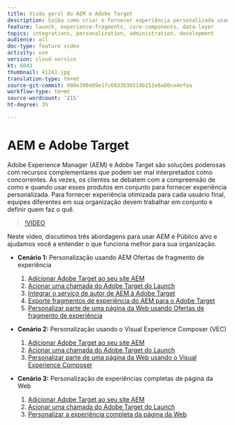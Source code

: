 ```yaml
---
title: Visão geral do AEM e Adobe Target
description: Saiba como criar e fornecer experiência personalizada usando o Adobe Experience Manager como Cloud Service e Adobe Target.
feature: launch, experience-fragments, core-components, data-layer
topics: integrations, personalization, administration, development
audience: all
doc-type: feature video
activity: use
version: cloud-service
kt: 6043
thumbnail: 41241.jpg
translation-type: tm+mt
source-git-commit: 988e390dd9e1fc6033b3651db151e6a60ce4efaa
workflow-type: tm+mt
source-wordcount: '215'
ht-degree: 3%

---
```



# AEM e Adobe Target

Adobe Experience Manager (AEM) e Adobe Target são soluções poderosas com recursos complementares que podem ser mal interpretados como concorrentes. Às vezes, os clientes se debatem com a compreensão de como e quando usar esses produtos em conjunto para fornecer experiência personalizada. Para fornecer experiência otimizada para cada usuário final, equipes diferentes em sua organização devem trabalhar em conjunto e definir quem faz o quê.

>[!VIDEO](https://video.tv.adobe.com/v/41241?quality=12&learn=on)

Neste vídeo, discutimos três abordagens para usar AEM e Público alvo e ajudamos você a entender o que funciona melhor para sua organização.

* __Cenário 1:__ Personalização usando AEM Ofertas de fragmento de experiência

   1. [Adicionar Adobe Target ao seu site AEM](./add-target-launch-extension.md)
   1. [Acionar uma chamada do Adobe Target do Launch](./load-and-fire-target.md)
   1. [Integrar o serviço de autor de AEM à Adobe Target](./setup-aem-target-cloud-service.md)
   1. [Exporte fragmentos de experiência do AEM para o Adobe Target](./export-experience-fragment-target.md)
   1. [Personalizar parte de uma página da Web usando Ofertas de fragmento de experiência](./create-target-activity.md)

* __Cenário 2:__ Personalização usando o Visual Experience Composer (VEC)

   1. [Adicionar Adobe Target ao seu site AEM](./add-target-launch-extension.md)
   1. [Acionar uma chamada do Adobe Target do Launch](./load-and-fire-target.md)
   1. [Personalizar parte de uma página da Web usando o Visual Experience Composer](./personalization-using-vec.md)

* __Cenário 3:__ Personalização de experiências completas de página da Web

   1. [Adicionar Adobe Target ao seu site AEM](./add-target-launch-extension.md)
   1. [Acionar uma chamada do Adobe Target do Launch](./load-and-fire-target.md)
   1. [Personalizar a experiência completa da página da Web](./personalization-web-page.md)


